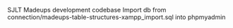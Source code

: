 SJLT Madeups development codebase
Import db from connection/madeups-table-structures-xampp_import.sql into phpmyadmin